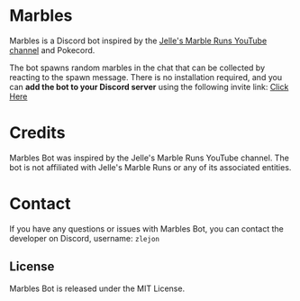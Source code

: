 # Marbles
Marbles is a Discord bot inspired by the [Jelle's Marble Runs YouTube channel](https://www.youtube.com/@JellesMarbleRuns) and Pokecord.<br>

The bot spawns random marbles in the chat that can be collected by reacting to the spawn message. There is no installation required, and you can **add the bot to your Discord server** using the following invite link: [Click Here](https://discord.com/api/oauth2/authorize?client_id=1121903501941936128&permissions=124992&scope=bot)

# Credits

Marbles Bot was inspired by the Jelle's Marble Runs YouTube channel. The bot is not affiliated with Jelle's Marble Runs or any of its associated entities.

# Contact
If you have any questions or issues with Marbles Bot, you can contact the developer on
Discord, username: `zlejon`

## License
Marbles Bot is released under the MIT License.